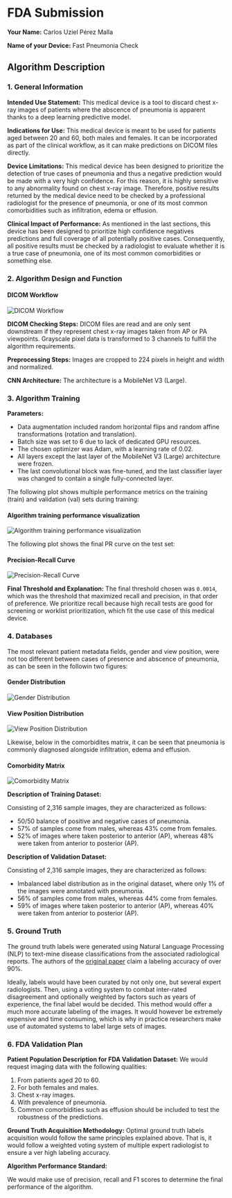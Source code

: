 # FDA Submission

**Your Name:**
Carlos Uziel Pérez Malla

**Name of your Device:**
Fast Pneumonia Check

## Algorithm Description

### 1. General Information

**Intended Use Statement:**
This medical device is a tool to discard chest x-ray images of patients where the abscence of pneumonia is apparent thanks to a deep learning predictive model.

**Indications for Use:**
This medical device is meant to be used for patients aged between 20 and 60, both males and females.
It can be incorporated as part of the clinical workflow, as it can make predictions on DICOM files directly.

**Device Limitations:**
This medical device has been designed to prioritize the detection of true cases of pneumonia and thus a negative prediction would be made with a very high confidence. For this reason, it is highly sensitive to any abnormality found on chest x-ray image. Therefore, positive results returned by the medical device need to be checked by a professional radiologist for the presence of pneumonia, or one of its most common comorbidities such as infiltration, edema or effusion.

**Clinical Impact of Performance:**
As mentioned in the last sections, this device has been designed to prioritize high confidence negatives predictions and full coverage of all potentially positive cases. Consequently, all positive results must be checked by a radiologist to evaluate whether it is a true case of pneumonia, one of its most common comorbidities or something else.

### 2. Algorithm Design and Function

#### DICOM Workflow

![DICOM Workflow](../images/dicom_workflow.png)

**DICOM Checking Steps:**
DICOM files are read and are only sent downstream if they represent chest x-ray images taken from AP or PA viewpoints. Grayscale pixel data is transformed to 3 channels to fulfill the algorithm requirements.

**Preprocessing Steps:**
Images are cropped to 224 pixels in height and width and normalized.

**CNN Architecture:**
The architecture is a MobileNet V3 (Large).

### 3. Algorithm Training

**Parameters:**

- Data augmentation included random horizontal flips and random affine transformations (rotation and translation).
- Batch size was set to 6 due to lack of dedicated GPU resources.
- The chosen optimizer was Adam, with a learning rate of 0.02.
- All layers except the last layer of the MobileNet V3 (Large) architecture were frozen.
- The last convolutional block was fine-tuned, and the last classifier layer was changed to contain a single fully-connected layer.

The following plot shows multiple performance metrics on the training (train) and validation (val) sets during training:

#### Algorithm training performance visualization

![Algorithm training performance visualization](../images/training_metrics.png)

The following plot shows the final PR curve on the test set:

#### Precision-Recall Curve

![Precision-Recall Curve](../images/pr_curve.png)

**Final Threshold and Explanation:**
The final threshold chosen was `0.0014`, which was the threshold that maximized recall and precision, in that order of preference. We prioritize recall because high recall tests are good for screening or worklist prioritization, which fit the use case of this medical device.

### 4. Databases

The most relevant patient metadata fields, gender and view position, were not too different between cases of presence and abscence of pneumonia, as can be seen in the followin two figures:

#### Gender Distribution

![Gender Distribution](../images/gender_dist.png)

#### View Position Distribution

![View Position Distribution](../images/view_position_dist.png)

Likewise, below in the comorbidites matrix, it can be seen that pneumonia is commonly diagnosed alongside infiltration, edema and effusion.

#### Comorbidity Matrix

![Comorbidity Matrix](../images/comorbidity_matrix.png)

**Description of Training Dataset:**

Consisting of 2,316 sample images, they are characterized as follows:

- 50/50 balance of positive and negative cases of pneumonia.
- 57% of samples come from males, whereas 43% come from females.
- 52% of images where taken posterior to anterior (AP), whereas 48% were taken from anterior to posterior (AP).

**Description of Validation Dataset:**

Consisting of 2,316 sample images, they are characterized as follows:

- Imbalanced label distribution as in the original dataset, where only 1% of the images were annotated with pneumonia.
- 56% of samples come from males, whereas 44% come from females.
- 59% of images where taken posterior to anterior (AP), whereas 40% were taken from anterior to posterior (AP).

### 5. Ground Truth

The ground truth labels were generated using Natural Language Processing (NLP) to text-mine disease classifications from the associated radiological reports. The authors of the [original paper](https://www.nih.gov/news-events/news-releases/nih-clinical-center-provides-one-largest-publicly-available-chest-x-ray-datasets-scientific-community) claim a labeling accuracy of over 90%.

Ideally, labels would have been curated by not only one, but several expert radiologists. Then, using a voting system to combat inter-rated disagreement and optionally weighted by factors such as years of experience, the final label would be decided. This method would offer a much more accurate labeling of the images. It would however be extremely expensive and time consuming, which is why in practice researchers make use of automated systems to label large sets of images.

### 6. FDA Validation Plan

**Patient Population Description for FDA Validation Dataset:**
We would request imaging data with the following qualities:

1. From patients aged 20 to 60.
2. For both females and males.
3. Chest x-ray images.
4. With prevalence of pneumonia.
5. Common comorbidities such as effusion should be included to test the robustness of the predictions.

**Ground Truth Acquisition Methodology:**
Optimal ground truth labels acquisition would follow the same principles explained above. That is, it would follow a weighted voting system of multiple expert radiologist to ensure a ver high labeling accuracy.

**Algorithm Performance Standard:**

We would make use of precision, recall and F1 scores to determine the final performance of the algorithm.
